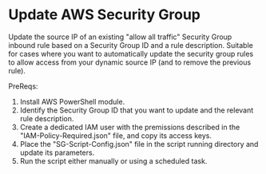 # Update AWS Security Group
Update the source IP of an existing "allow all traffic" Security Group inbound rule based on a Security Group ID and a rule description.
Suitable for cases where you want to automatically update the security group rules to allow access from your dynamic source IP (and to remove the previous rule).

PreReqs:
1. Install AWS PowerShell module.
2. Identify the Security Group ID that you want to update and the relevant rule description.
3. Create a dedicated IAM user with the premissions described in the "IAM-Policy-Required.json" file, and copy its access keys.
4. Place the "SG-Script-Config.json" file in the script running directory and update its parameters.
5. Run the script either manually or using a scheduled task.
